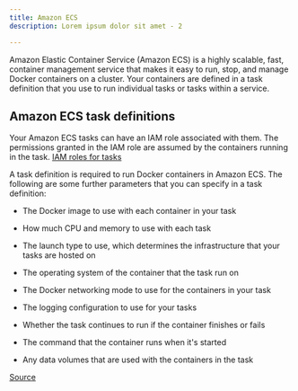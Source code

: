 ```yaml
---
title: Amazon ECS
description: Lorem ipsum dolor sit amet - 2

---
```


Amazon Elastic Container Service (Amazon ECS) is a highly scalable, fast, container management service that makes it easy to run, stop, and manage Docker containers on a cluster. Your containers are defined in a task definition that you use to run individual tasks or tasks within a service.

## Amazon ECS task definitions

Your Amazon ECS tasks can have an IAM role associated with them. The permissions granted in the IAM role are assumed by the containers running in the task. [IAM roles for tasks](https://docs.aws.amazon.com/AmazonECS/latest/developerguide/task-iam-roles.html)

A task definition is required to run Docker containers in Amazon ECS. The following are some further parameters that you can specify in a task definition:

- The Docker image to use with each container in your task

- How much CPU and memory to use with each task

- The launch type to use, which determines the infrastructure that your tasks are hosted on

- The operating system of the container that the task run on

- The Docker networking mode to use for the containers in your task

- The logging configuration to use for your tasks

- Whether the task continues to run if the container finishes or fails

- The command that the container runs when it's started

- Any data volumes that are used with the containers in the task

[Source](https://docs.aws.amazon.com/AmazonECS/latest/userguide/task_definitions.html)